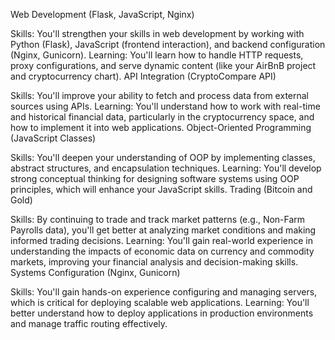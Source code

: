Web Development (Flask, JavaScript, Nginx)

Skills: You'll strengthen your skills in web development by working with Python (Flask), JavaScript (frontend interaction), and backend configuration (Nginx, Gunicorn).
Learning: You'll learn how to handle HTTP requests, proxy configurations, and serve dynamic content (like your AirBnB project and cryptocurrency chart).
API Integration (CryptoCompare API)

Skills: You'll improve your ability to fetch and process data from external sources using APIs.
Learning: You'll understand how to work with real-time and historical financial data, particularly in the cryptocurrency space, and how to implement it into web applications.
Object-Oriented Programming (JavaScript Classes)

Skills: You'll deepen your understanding of OOP by implementing classes, abstract structures, and encapsulation techniques.
Learning: You'll develop strong conceptual thinking for designing software systems using OOP principles, which will enhance your JavaScript skills.
Trading (Bitcoin and Gold)

Skills: By continuing to trade and track market patterns (e.g., Non-Farm Payrolls data), you'll get better at analyzing market conditions and making informed trading decisions.
Learning: You'll gain real-world experience in understanding the impacts of economic data on currency and commodity markets, improving your financial analysis and decision-making skills.
Systems Configuration (Nginx, Gunicorn)

Skills: You'll gain hands-on experience configuring and managing servers, which is critical for deploying scalable web applications.
Learning: You'll better understand how to deploy applications in production environments and manage traffic routing effectively.
